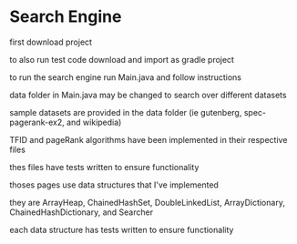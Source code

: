 # Search Engine
first download project

to also run test code download and import as gradle project

to run the search engine run Main.java and follow instructions

data folder in Main.java may be changed to search over different datasets

sample datasets are provided in the data folder (ie gutenberg, spec-pagerank-ex2, and wikipedia)

TFID and pageRank algorithms have been implemented in their respective files

thes files have tests written to ensure functionality

thoses pages use data structures that I've implemented

they are ArrayHeap, ChainedHashSet, DoubleLinkedList, ArrayDictionary, ChainedHashDictionary, and Searcher

each data structure has tests written to ensure functionality

